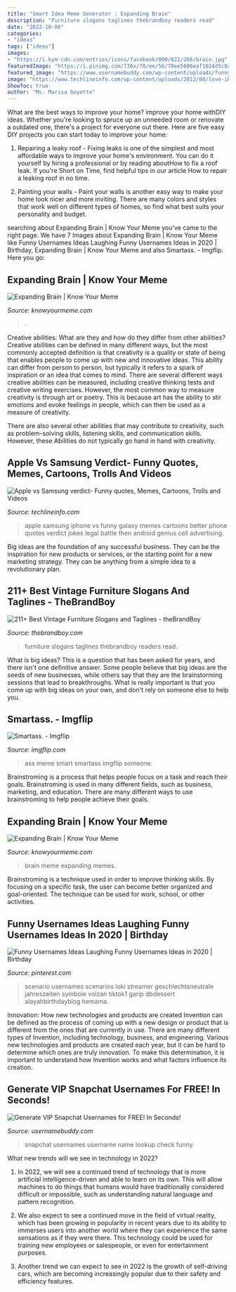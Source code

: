 ```yaml
---
title: "Smart Idea Meme Generator : Expanding Brain"
description: "Furniture slogans taglines thebrandboy readers read"
date: "2022-10-06"
categories:
- "ideas"
tags: ["ideas"]
images:
- "https://i.kym-cdn.com/entries/icons/facebook/000/022/266/brain.jpg"
featuredImage: "https://i.pinimg.com/736x/78/ee/56/78ee5606eaf1024d5c8a0dad3b1fe213.jpg"
featured_image: "https://www.usernamebuddy.com/wp-content/uploads/funny-snapchat-name-ideas.png"
image: "https://www.techlineinfo.com/wp-content/uploads/2012/08/love-iPhone-Buy-Galaxy-S3.jpg"
ShowToc: true
author: "Ms. Marisa Goyette"
---
```



What are the best ways to improve your home?
improve your home withDIY ideas. Whether you're looking to spruce up an unneeded room or renovate a outdated one, there's a project for everyone out there. Here are five easy DIY projects you can start today to improve your home: 
1. Repairing a leaky roof - Fixing leaks is one of the simplest and most affordable ways to improve your home's environment. You can do it yourself by hiring a professional or by reading aboutHow to fix a roof leak. If you're Short on Time, find helpful tips in our article How to repair a leaking roof in no time. 

2. Painting your walls - Paint your walls is another easy way to make your home look nicer and more inviting. There are many colors and styles that work well on different types of homes, so find what best suits your personality and budget.

	

		
searching about Expanding Brain | Know Your Meme you've came to the right page. We have 7 Images about Expanding Brain | Know Your Meme like Funny Usernames Ideas Laughing Funny Usernames Ideas in 2020 | Birthday, Expanding Brain | Know Your Meme and also Smartass. - Imgflip. Here you go:
		
    
## Expanding Brain | Know Your Meme

<img loading=lazy src="http://i0.kym-cdn.com/entries/icons/mobile/000/022/266/brain.jpg" onerror="this.onerror=null;this.src='https://tse3.mm.bing.net/th?id=OIP.L9pe7VX0tUTpAlQ6pkQSYQHaEK&amp;pid=15.1';" alt="Expanding Brain | Know Your Meme">

_Source: knowyourmeme.com_

>. 

	

Creative abilities: What are they and how do they differ from other abilities?
Creative abilities can be defined in many different ways, but the most commonly accepted definition is that creativity is a quality or state of being that enables people to come up with new and innovative ideas. This ability can differ from person to person, but typically it refers to a spark of inspiration or an idea that comes to mind.
There are several different ways creative abilities can be measured, including creative thinking tests and creative writing exercises. However, the most common way to measure creativity is through art or poetry. This is because art has the ability to stir emotions and evoke feelings in people, which can then be used as a measure of creativity.

There are also several other abilities that may contribute to creativity, such as problem-solving skills, listening skills, and communication skills. However, these Abilities do not typically go hand in hand with creativity.

    
## Apple Vs Samsung Verdict- Funny Quotes, Memes, Cartoons, Trolls And Videos

<img loading=lazy src="https://www.techlineinfo.com/wp-content/uploads/2012/08/love-iPhone-Buy-Galaxy-S3.jpg" onerror="this.onerror=null;this.src='https://tse3.mm.bing.net/th?id=OIP.29BYMGeiW_rRjqWALeqYVwHaDo&amp;pid=15.1';" alt="Apple vs Samsung verdict- Funny quotes, Memes, Cartoons, Trolls and Videos">

_Source: techlineinfo.com_

>apple samsung iphone vs funny galaxy memes cartoons better phone quotes verdict jokes legal battle then android genius cell advertising. 

	

Big ideas are the foundation of any successful business. They can be the inspiration for new products or services, or the starting point for a new marketing strategy. They can be anything from a simple idea to a revolutionary plan.

    
## 211+ Best Vintage Furniture Slogans And Taglines - TheBrandBoy

<img loading=lazy src="https://thebrandboy.com/wp-content/uploads/2020/03/6-Best-Vintage-Furniture-Slogans-Taglines.png" onerror="this.onerror=null;this.src='https://tse1.mm.bing.net/th?id=OIP.9xOxORruPUoY8pB9uZthvgHaLG&amp;pid=15.1';" alt="211+ Best Vintage Furniture Slogans and Taglines - theBrandBoy">

_Source: thebrandboy.com_

>furniture slogans taglines thebrandboy readers read. 

	

What is big ideas?
This is a question that has been asked for years, and there isn't one definitive answer. Some people believe that big ideas are the seeds of new businesses, while others say that they are the brainstorming sessions that lead to breakthroughs. What is really important is that you come up with big ideas on your own, and don't rely on someone else to help you.

    
## Smartass. - Imgflip

<img loading=lazy src="https://i.imgflip.com/zsbal.jpg" onerror="this.onerror=null;this.src='https://tse3.mm.bing.net/th?id=OIP.SQHZ48vlfvv8j_qrWVY7JAHaHU&amp;pid=15.1';" alt="Smartass. - Imgflip">

_Source: imgflip.com_

>ass meme smart smartass imgflip someone. 

	

Brainstroming is a process that helps people focus on a task and reach their goals. Brainstroming is used in many different fields, such as business, marketing, and education. There are many different ways to use brainstroming to help people achieve their goals.

    
## Expanding Brain | Know Your Meme

<img loading=lazy src="https://i.kym-cdn.com/entries/icons/facebook/000/022/266/brain.jpg" onerror="this.onerror=null;this.src='https://tse2.mm.bing.net/th?id=OIP.1UZ-m6kXp0opePCoL_xrWgHaEh&amp;pid=15.1';" alt="Expanding Brain | Know Your Meme">

_Source: knowyourmeme.com_

>brain meme expanding memes. 

	

Brainstroming is a technique used in order to improve thinking skills. By focusing on a specific task, the user can become better organized and goal-oriented. The technique can be used for work, school, or other activities.

    
## Funny Usernames Ideas Laughing Funny Usernames Ideas In 2020 | Birthday

<img loading=lazy src="https://i.pinimg.com/736x/78/ee/56/78ee5606eaf1024d5c8a0dad3b1fe213.jpg" onerror="this.onerror=null;this.src='https://tse3.mm.bing.net/th?id=OIP.Qm_ZxaM-4-NfirkJvpw9KAAAAA&amp;pid=15.1';" alt="Funny Usernames Ideas Laughing Funny Usernames Ideas in 2020 | Birthday">

_Source: pinterest.com_

>scenario usernames scenarios loki streamer geschlechtsneutrale jahreszeiten symbole volzan tiktok1 garip dbdessert alayahbirthdayblog hemama. 

	

Innovation: How new technologies and products are created
Invention can be defined as the process of coming up with a new design or product that is different from the ones that are currently in use. There are many different types of Invention, including technology, business, and engineering. 
 Various new technologies and products are created each year, but it can be hard to determine which ones are truly innovation. To make this determination, it is important to understand how Invention works and what factors influence its creation.

    
## Generate VIP Snapchat Usernames For FREE! In Seconds!

<img loading=lazy src="https://www.usernamebuddy.com/wp-content/uploads/funny-snapchat-name-ideas.png" onerror="this.onerror=null;this.src='https://tse1.mm.bing.net/th?id=OIP.dq9AHxTAnGnI53SjYXP7qAHaLX&amp;pid=15.1';" alt="Generate VIP Snapchat Usernames for FREE! In Seconds!">

_Source: usernamebuddy.com_

>snapchat usernames username name lookup check funny. 

	

What new trends will we see in technology in 2022?
1. In 2022, we will see a continued trend of technology that is more artificial intelligence-driven and able to learn on its own. This will allow machines to do things that humans would have traditionally considered difficult or impossible, such as understanding natural language and pattern recognition.
2. We also expect to see a continued move in the field of virtual reality, which has been growing in popularity in recent years due to its ability to immerses users into another world where they can experience the same sensations as if they were there. This technology could be used for training new employees or salespeople, or even for entertainment purposes.

3. Another trend we can expect to see in 2022 is the growth of self-driving cars, which are becoming increasingly popular due to their safety and efficiency features.

